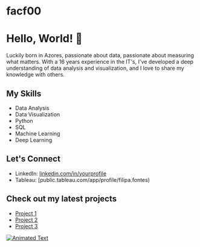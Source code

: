 # facf00
 
# Hello, World! 👋

Luckily born in Azores, passionate about data, passionate about measuring what matters. With a 16 years experience in the IT's, I've developed a deep understanding of data analysis and visualization, and I love to share my knowledge with others.

## My Skills
- Data Analysis
- Data Visualization
- Python
- SQL
- Machine Learning
- Deep Learning

## Let's Connect
- LinkedIn: [linkedin.com/in/yourprofile](https://www.linkedin.com/in/filipafontes?)
- Tableau: [public.tableau.com/app/profile/filipa.fontes)

## Check out my latest projects
- [Project 1](https://github.com/yourusername/project1)
- [Project 2](https://github.com/yourusername/project2)
- [Project 3](https://github.com/yourusername/project3)

[![Animated Text](https://img.shields.io/badge/Animated-Text-red?style=for-the-badge&logo=CSS3)](https://github.com/facf00)

